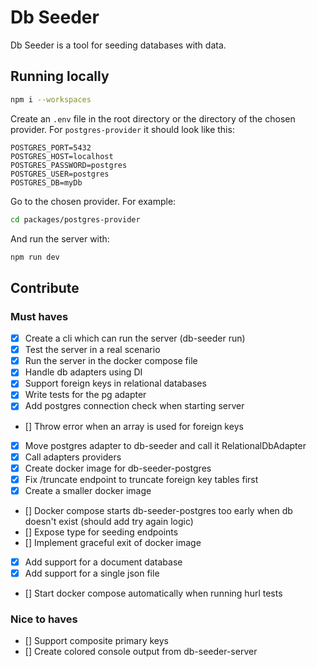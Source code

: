 # Db Seeder

Db Seeder is a tool for seeding databases with data.

## Running locally

```bash
npm i --workspaces
```

Create an `.env` file in the root directory or the directory of the chosen provider. For `postgres-provider` it should look like this:

```env
POSTGRES_PORT=5432
POSTGRES_HOST=localhost
POSTGRES_PASSWORD=postgres
POSTGRES_USER=postgres
POSTGRES_DB=myDb
```

Go to the chosen provider. For example:

```bash
cd packages/postgres-provider
```

And run the server with:

```bash
npm run dev
```

## Contribute

### Must haves

- [x] Create a cli which can run the server (db-seeder run)
- [x] Test the server in a real scenario
- [x] Run the server in the docker compose file
- [x] Handle db adapters using DI
- [x] Support foreign keys in relational databases
- [x] Write tests for the pg adapter
- [x] Add postgres connection check when starting server
- [] Throw error when an array is used for foreign keys
- [x] Move postgres adapter to db-seeder and call it RelationalDbAdapter
- [x] Call adapters providers
- [x] Create docker image for db-seeder-postgres
- [x] Fix /truncate endpoint to truncate foreign key tables first
- [x] Create a smaller docker image
- [] Docker compose starts db-seeder-postgres too early when db doesn't exist (should add try again logic)
- [] Expose type for seeding endpoints
- [] Implement graceful exit of docker image
- [x] Add support for a document database
- [x] Add support for a single json file
- [] Start docker compose automatically when running hurl tests

### Nice to haves

- [] Support composite primary keys
- [] Create colored console output from db-seeder-server
